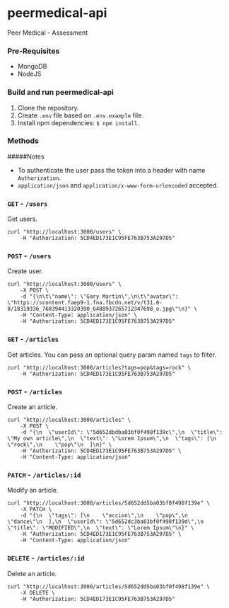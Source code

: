 # peermedical-api
Peer Medical - Assessment

### Pre-Requisites
- MongoDB
- NodeJS

### Build and run peermedical-api
1. Clone the repository.
2. Create `.env` file based on `.env.example` file.
3. Install npm dependencies: `$ npm install`.

### Methods
#####Notes
- To authenticate the user pass the token into a header with name `Authorization`.
- `application/json` and `application/x-www-form-urlencoded` accepted.
### `GET` - `/users`
Get users.
```
curl "http://localhost:3000/users" \
	-H "Authorization: 5CD4ED173E1C95FE763B753A297D5" 
```

### `POST` - `/users`
Create user.
```
curl "http://localhost:3000/users" \
	-X POST \
	-d "{\n\t\"name\": \"Gary Martin\",\n\t\"avatar\": \"https://scontent.faep9-1.fna.fbcdn.net/v/t31.0-8/18319336_768394413320390_6488937265712347698_o.jpg\"\n}" \
	-H "Content-Type: application/json" \
	-H "Authorization: 5CD4ED173E1C95FE763B753A297D5" 
```

### `GET` - `/articles`
Get articles. You can pass an optional query param named `tags` to filter.
```
curl "http://localhost:3000/articles?tags=pop&tags=rock" \
	-H "Authorization: 5CD4ED173E1C95FE763B753A297D5" 
```

### `POST` - `/articles`
Create an article.
```
curl "http://localhost:3000/articles" \
	-X POST \
	-d "{\n  \"userId\": \"5d652dbdba03bf0f498f139c\",\n  \"title\": \"My own article\",\n  \"text\": \"Lorem Ipsum\",\n  \"tags\": [\n    \"rock\",\n    \"pop\"\n  ]\n}" \
	-H "Authorization: 5CD4ED173E1C95FE763B753A297D5" \
	-H "Content-Type: application/json" 
```

### `PATCH` - `/articles/:id`
Modify an article.
```
curl "http://localhost:3000/articles/5d652dd5ba03bf0f498f139e" \
	-X PATCH \
	-d "{\n  \"tags\": [\n    \"accion\",\n    \"pop\",\n    \"dance\"\n  ],\n  \"userId\": \"5d652dc3ba03bf0f498f139d\",\n  \"title\": \"MODIFIED\",\n  \"text\": \"Lorem Ipsum\"\n}" \
	-H "Authorization: 5CD4ED173E1C95FE763B753A297D5" \
	-H "Content-Type: application/json" 
```

### `DELETE` - `/articles/:id`
Delete an article.
```
curl "http://localhost:3000/articles/5d652dd5ba03bf0f498f139e" \
	-X DELETE \
	-H "Authorization: 5CD4ED173E1C95FE763B753A297D5" 
```
